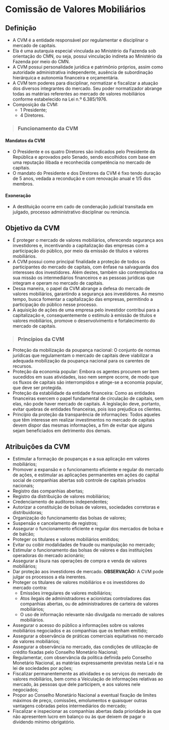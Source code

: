 # Comissão de Valores Mobiliários

## Definição
- A CVM é a entidade responsável por regulamentar e disciplinar o mercado de capitais.
- Ela é uma autarquia especial vinculada ao Ministério da Fazenda sob orientação do CMN, ou seja, possui vinculação indireta ao Ministério da Fazenda por meio do CMN. 
- A CVM possui personalidade jurídica e patrimônio próprios, assim como autoridade administrativa independente, ausência de subordinação hierárquica e autonomia financeira e orçamentária.
- A CVM tem poderes para disciplinar, normatizar e fiscalizar a atuação dos diversos integrantes do mercado. Seu poder normatizador abrange todas as matérias referentes ao mercado de valores mobiliários conforme estabelecido na Lei n.º 6.385/1976.
- Composição da CVM:
  - 1 Presidente;
  - 4 Diretores.

> ### Funcionamento da CVM

#### Mandatos da CVM
- O Presidente e os quatro Diretores são indicados pelo Presidente da República e aprovados pelo Senado, sendo escolhidos com base em uma reputação ilibada e reconhecida competência no mercado de capitais.
- O mandato do Presidente e dos Diretores da CVM é fixo tendo duração de 5 anos, vedada a recondução e com renovação anual e 1/5 dos membros.

#### Exoneração
- A destituição ocorre em cado de condenação judicial transitada em julgado, processo administrativo disciplinar ou renúncia.

## Objetivo da CVM
- É proteger o mercado de valores mobiliários, oferecendo segurança aos investidores e, incentivando a capitalização das empresas com a participação do público, por meio da emissão de títulos e valores mobiliários.
- A CVM possui como principal finalidade a proteção de todos os participantes do mercado de capitais, com ênfase na salvaguarda dos interesses dos investidores. Além destes, também são contemplados na sua missão os intermediários financeiros e as pessoas jurídicas que integram e operam no mercado de capitais.
- Dessa maneira, o papel da CVM abrange a defesa do mercado de valores mobiliários, garantindo a segurança aos investidores. Ao mesmo tempo, busca fomentar a capitalização das empresas, permitindo a participação do público nesse processo. 
- A aquisição de ações de uma empresa pelo investidor contribui para a capitalização e, consequentemente o estímulo à emissão de títulos e valores mobiliários, promove o desenvolvimento e fortalecimento do mercado de capitais. 

> ### Princípios da CVM
- Proteção da mobilização da poupança nacional: O conjunto de normas jurídicas que regulamentam o mercado de capitais deve viabilizar a adequada mobilização da poupança nacional para os carentes de recursos.
- Proteção da economia popular: Embora os agentes procurem ser bem sucedidos em suas atividades, isso nem sempre ocorre, de modo que os fluxos de capitais são interrompidos e atinge-se a economia popular, que deve ser protegida.
- Proteção da estabilidade da entidade financeira: Como as entidades financeiras exercem o papel fundamental de circulação de capitais, sem elas, não pode haver mercado de capitais. A legislação deve, portanto, evitar quebras de entidades financeiras, pois isso prejudica os clientes.
- Princípio da proteção da transparência de informações: Todos aqueles que têm interesse em realizar investimentos no mercado de capitais devem dispor das mesmas informações, a fim de evitar que alguns sejam beneficiados em detrimento dos demais.

## Atribuições da CVM
- Estimular a formação de poupanças e a sua aplicação em valores mobiliários;
- Promover a expansão e o funcionamento eficiente e regular do mercado de ações, e estimular as aplicações permanentes em ações do capital social de companhias abertas sob controle de capitais privados nacionais;
- Registro das companhias abertas;
- Registro da distribuição de valores mobiliários;
- Credenciamento de auditores independentes;
- Autorizar a constituição de bolsas de valores, sociedades corretoras e distribuidoras;
- Organização do funcionamento das bolsas de valores;
- Suspensão e cancelamento de registros;
- Assegurar o funcionamento eficiente e regular dos mercados de bolsa e de balcão;
- Proteger os titulares e valores mobiliários emitidos;
- Evitar ou coibir modalidades de fraude ou manipulação no mercado;
- Estimular o funcionamento das bolsas de valores e das instituições operadoras do mercado acionário;
- Assegurar a lisura nas operações de compra e venda de valores mobiliários;
- Dar proteção aos investidores de mercado.
**OBSERVAÇÃO:** A CVM pode julgar os processos a ela inerentes.
- Proteger os titulares de valores mobiliários e os investidores do mercado contra:
  - Emissões irregulares de valores mobiliários;
  - Atos ilegais de administradores e acionistas controladores das companhias abertas, ou de administradores de carteira de valores mobiliários;
  - O uso de informação relevante não divulgada no mercado de valores mobiliários.
- Assegurar o acesso do público a informações sobre os valores mobiliários negociados e as companhias que os tenham emitido;
- Assegurar a observância de práticas comerciais equitativas no mercado de valores mobiliários;
- Assegurar a observância no mercado, das condições de utilização de crédito fixadas pelo Conselho Monetário Nacional;
- Regulamentar, com observância da política definida pelo Conselho Monetário Nacional, as matérias expressamente previstas nesta Lei e na lei de sociedades por ações;
- Fiscalizar permanentemente as atividades e os serviços do mercado de valores mobiliários, bem como a Veiculação de informações relativas ao mercado, às pessoas que dele participem, e aos valores nele negociados;
- Propor ao Conselho Monetário Nacional a eventual fixação de limites máximos de preço, comissões, emolumentos e quaisquer outras vantagens cobradas pelos intermediários do mercado;
- Fiscalizar e inspecionar as companhias abertas dada prioridade às que não apresentem lucro em balanço ou às que deixem de pagar o dividendo mínimo obrigatório.